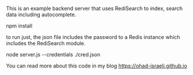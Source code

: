 This is an example backend server that uses RediSearch to index, search data including autocomplete.

npm install

to run just, the json file includes the password to a Redis instance which includes the RediSearch module.

node server.js --credentials ./cred.json 

You can read more about this code in my blog https://ohad-israeli.github.io 